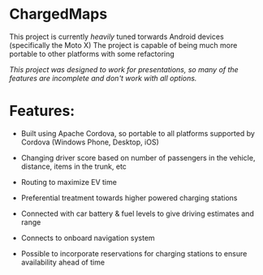 # ChargedMaps

This project is currently *heavily* tuned torwards Android devices (specifically the Moto X)
  The project is capable of being much more portable to other platforms with some refactoring

*This project was designed to work for presentations, so many of the features are incomplete and
don't work with all options.*

# Features:

- Built using Apache Cordova, so portable to all platforms supported by Cordova (Windows Phone, Desktop, iOS)

- Changing driver score based on number of passengers in the vehicle, distance, items in the trunk, etc

- Routing to maximize EV time

- Preferential treatment towards higher powered charging stations

- Connected with car battery & fuel levels to give driving estimates and range

- Connects to onboard navigation system

- Possible to incorporate reservations for charging stations to ensure availability ahead of time
